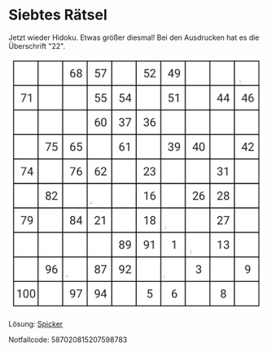 Siebtes Rätsel
===============

Jetzt wieder Hidoku. Etwas größer diesmal!
Bei den Ausdrucken hat es die Überschrift
"22".

![Rätsel 07](raetsel-07.png)

<!--
1=4
2=2
3=17
4=20
5=45
6=95

 4217204595
-->

<script type="text/javascript">
var nextUrl="/index.html#08-";
updateFooter(nextUrl);
</script>

Lösung: <a href="/index.html#/loesungen/22.md">Spicker</a>

Notfallcode: 587020815207598783
